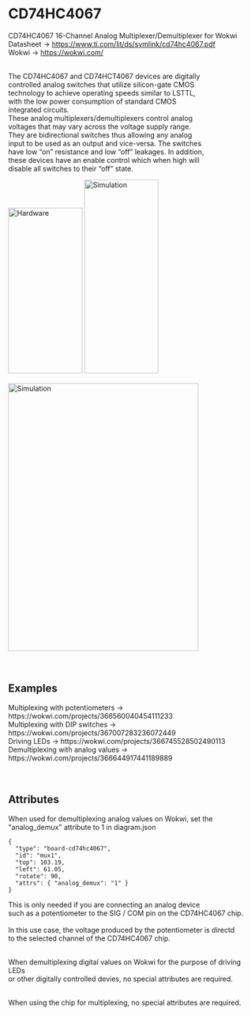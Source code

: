 # CD74HC4067
CD74HC4067 16-Channel Analog Multiplexer/Demultiplexer for Wokwi<br />
Datasheet -> https://www.ti.com/lit/ds/symlink/cd74hc4067.pdf<br />
Wokwi -> https://wokwi.com/<br /><br />

The CD74HC4067 and CD74HCT4067 devices are digitally<br />
controlled analog switches that utilize silicon-gate CMOS<br />
technology to achieve operating speeds similar to LSTTL,<br />
with the low power consumption of standard CMOS<br />
integrated circuits.<br />
These analog multiplexers/demultiplexers control analog<br />
voltages that may vary across the voltage supply range.<br />
They are bidirectional switches thus allowing any analog<br />
input to be used as an output and vice-versa. The switches<br />
have low “on” resistance and low “off” leakages. In addition,<br />
these devices have an enable control which when high will<br />
disable all switches to their “off” state.<br />

<img src="https://i.imgur.com/J9hMKei.png" alt="Hardware" width="150" height="335">
<img src="https://i.imgur.com/RcSO67U.png" alt="Simulation" width="150" height="392"><br /><br />
<img src="https://i.imgur.com/wxUlurH.png" alt="Simulation" width="385" height="542"><br /><br /><br />

<h2>Examples</h2>
Multiplexing with potentiometers -> https://wokwi.com/projects/366560040454111233<br />
Multiplexing with DIP switches -> https://wokwi.com/projects/367007283236072449<br />
Driving LEDs -> https://wokwi.com/projects/366745528502490113<br />
Demultiplexing with analog values -> https://wokwi.com/projects/366644917441189889<br /><br /><br />

<h2>Attributes</h2>
When used for demultiplexing analog values on Wokwi, set the "analog_demux" attribute to 1 in diagram.json<br />

```
{
  "type": "board-cd74hc4067",
  "id": "mux1",
  "top": 103.19,
  "left": 61.05,
  "rotate": 90,
  "attrs": { "analog_demux": "1" }
}
```

This is only needed if you are connecting an analog device <br />
such as a potentiometer to the SIG / COM pin on the CD74HC4067 chip.<br /><br />
In this use case, the voltage produced by the potentiometer is directd<br />
to the selected channel of the CD74HC4067 chip.<br /><br />

When demultiplexing digital values on Wokwi for the purpose of driving LEDs<br />
or other digitally controlled devies, no special attributes are required.<br /><br />

When using the chip for multiplexing, no special attributes are required.<br /><br />


